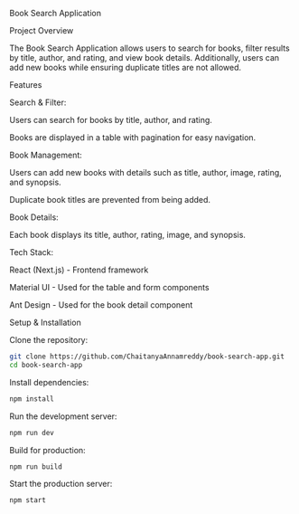 Book Search Application

Project Overview

The Book Search Application allows users to search for books, filter results by title, author, and rating, and view book details. Additionally, users can add new books while ensuring duplicate titles are not allowed.

Features

Search & Filter:

Users can search for books by title, author, and rating.

Books are displayed in a table with pagination for easy navigation.

Book Management:

Users can add new books with details such as title, author, image, rating, and synopsis.

Duplicate book titles are prevented from being added.

Book Details:

Each book displays its title, author, rating, image, and synopsis.

Tech Stack:

React (Next.js) - Frontend framework

Material UI - Used for the table and form components

Ant Design - Used for the book detail component

Setup & Installation

Clone the repository:

```bash
git clone https://github.com/ChaitanyaAnnamreddy/book-search-app.git
cd book-search-app
```

Install dependencies:

```bash
npm install
```

Run the development server:

```bash
npm run dev
```

Build for production:

```bash
npm run build
```

Start the production server:

```bash
npm start
```
